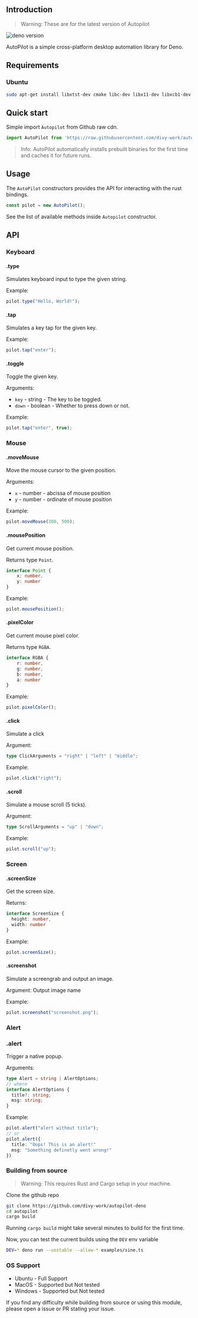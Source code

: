 ## Introduction

> Warning: These are for the latest version of Autopilot

![deno version](https://img.shields.io/badge/deno-1.0.2-success)

AutoPilot is a simple cross-platform desktop automation library for Deno.

## Requirements

### Ubuntu

```sh
sudo apt-get install libxtst-dev cmake libc-dev libx11-dev libxcb1-dev
```

## Quick start

Simple import `Autopilot` from Github raw cdn.

```typescript
import AutoPilot from 'https://raw.githubusercontent.com/divy-work/autopilot-deno/master/mod.ts';
```

> Info: AutoPilot automatically installs prebuilt binaries for the first time and caches it for future runs.

## Usage

The `AutoPilot` constructors provides the API for interacting with the rust bindings.

```typescript
const pilot = new AutoPilot();
```

See the list of available methods inside `Autopilot` constructor.

## API

### Keyboard

#### .type

Simulates keyboard input to type the given string.

Example:
```typescript
pilot.type("Hello, World!");
```

#### .tap

Simulates a key tap for the given key.

Example:
```typescript
pilot.tap("enter");
```

#### .toggle

Toggle the given key.


Arguments:

* `key` - string - The key to be toggled.
* `down` - boolean - Whether to press down or not.

Example:
```typescript
pilot.tap("enter", true);
```

### Mouse

#### .moveMouse

Move the mouse cursor to the given position.

Arguments:

* `x` - number - abcissa of mouse position
* `y` - number - ordinate of mouse position

Example:
```typescript
pilot.moveMouse(300, 500);
```

#### .mousePosition

Get current mouse position.

Returns type `Point`.

```typescript
interface Point {
    x: number,
    y: number
}
```

Example:
```typescript
pilot.mousePosition();
```


#### .pixelColor

Get current mouse pixel color.

Returns type `RGBA`.

```typescript
interface RGBA {
    r: number,
    g: number,
    b: number,
    a: number
}
```

Example:
```typescript
pilot.pixelColor();
```
#### .click

Simulate a click

Argument:

```typescript
type ClickArguments = "right" | "left" | "middle";
```

Example:
```typescript
pilot.click("right");
```

#### .scroll

Simulate a mouse scroll (5 ticks).

Argument:
```typescript
type ScrollArguments = "up" | "down";
```

Example:
```typescript
pilot.scroll("up");
```

### Screen

#### .screenSize

Get the screen size.

Returns:
```typescript
interface ScreenSize {
  height: number,
  width: number
}
```

Example:
```typescript
pilot.screenSize();
```

#### .screenshot

Simulate a screengrab and output an image.

Argument: Output image name

Example:
```typescript
pilot.screenshot("screenshot.png");
```

### Alert

### .alert

Trigger a native popup.

Arguments:
```typescript
type Alert = string | AlertOptions;
// where
interface AlertOptions {
  title?: string;
  msg: string;
}
```

Example:
```typescript
pilot.alert("alert without title");
// or
pilot.alert({
  title: "Oops! This is an alert!"
  msg: "Something definetly went wrong!"
})
```
### Building from source

> Warning: This requires Rust and Cargo setup in your machine.

Clone the github repo
```sh
git clone https://github.com/divy-work/autopilot-deno
cd autopilot
cargo build
```

Running `cargo build` might take several minutes to build for the first time.

Now, you can test the current builds using the `DEV` env variable

```sh
DEV=* deno run --unstable --allow-* examples/sine.ts
```

### OS Support

* Ubuntu - Full Support
* MacOS - Supported but Not tested
* Windows - Supported but Not tested

If you find any difficulty while building from source or using this module, please open a issue or PR stating your issue.
